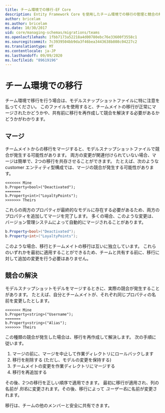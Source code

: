 ```yaml
---
title: チーム環境での移行-EF Core
description: Entity Framework Core を使用したチーム環境での移行の管理と競合の解決に関するベストプラクティス
author: bricelam
ms.author: bricelam
ms.date: 10/30/2017
uid: core/managing-schemas/migrations/teams
ms.openlocfilehash: 1fbb7173a52218a4d00780ebc76e33600f3558c1
ms.sourcegitcommit: 7c3939504bb9da3f46bea3443638b808c04227c2
ms.translationtype: MT
ms.contentlocale: ja-JP
ms.lasthandoff: 09/09/2020
ms.locfileid: "89619196"
---
```

# <a name="migrations-in-team-environments"></a>チーム環境での移行

チーム環境で移行を行う場合は、モデルスナップショットファイルに特に注意を払ってください。 このファイルを使用すると、チームメイトの移行が正常にマージされたかどうかや、共有前に移行を再作成して競合を解決する必要があるかどうかがわかります。

## <a name="merging"></a>マージ

チームメイトからの移行をマージすると、モデルスナップショットファイルで競合が発生する可能性があります。 両方の変更が関連付けられていない場合、マージは簡単で、2つの移行を共存させることができます。 たとえば、次のような customer エンティティ型構成では、マージの競合が発生する可能性があります。

``` output
<<<<<<< Mine
b.Property<bool>("Deactivated");
=======
b.Property<int>("LoyaltyPoints");
>>>>>>> Theirs
```

これらの両方のプロパティが最終的なモデルに存在する必要があるため、両方のプロパティを追加してマージを完了します。 多くの場合、このような変更は、バージョン管理システムによって自動的にマージされることがあります。

``` csharp
b.Property<bool>("Deactivated");
b.Property<int>("LoyaltyPoints");
```

このような場合、移行とチームメイトの移行は互いに独立しています。 これらのいずれかを最初に適用することができるため、チームと共有する前に、移行に対して追加の変更を行う必要はありません。

## <a name="resolving-conflicts"></a>競合の解決

モデルスナップショットモデルをマージするときに、実際の競合が発生することがあります。 たとえば、自分とチームメイトが、それぞれ同じプロパティの名前を変更したとします。

``` output
<<<<<<< Mine
b.Property<string>("Username");
=======
b.Property<string>("Alias");
>>>>>>> Theirs
```

この種類の競合が発生した場合は、移行を再作成して解決します。 次の手順に従います。

1. マージの前に、マージを中止して作業ディレクトリにロールバックします
2. 移行を削除する (ただし、モデルの変更を保持する)
3. チームメイトの変更を作業ディレクトリにマージする
4. 移行を再追加する

その後、2つの移行を正しい順序で適用できます。 最初に移行が適用され、列の名前が *別名*に変更されます。その後、移行によって *ユーザー名*に名前が変更されます。

移行は、チームの他のメンバーと安全に共有できます。
